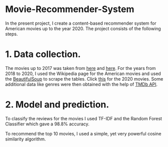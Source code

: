 # Movie-Recommender-System


In the present project, I create a content-based recommender system for American movies up to the year 2020.
The project consists of the following steps.

# 1. Data collection.


The movies up to 2017 was taken from [here](https://www.kaggle.com/carolzhangdc/imdb-5000-movie-dataset) and [here](https://www.kaggle.com/rounakbanik/the-movies-dataset?select=credits.csv).
For the years from 2018 to 2020, I used the Wikipedia page for the American movies and used the [BeautifulSoup](https://www.crummy.com/software/BeautifulSoup/bs4/doc/) to scrape the tables. Click [this](https://en.wikipedia.org/wiki/List_of_American_films_of_2020) for the 2020 movies. Some additional data like genres were then obtained with the help of [TMDb API](https://developers.themoviedb.org/3).


# 2. Model and prediction. 


To classify the reviews for the movies I used TF-IDF and the Random Forest Classifier which gave a 98.8\% accuracy.

To recommend the top 10 movies, I used a simple, yet very powerful cosine similarity algorithm.
